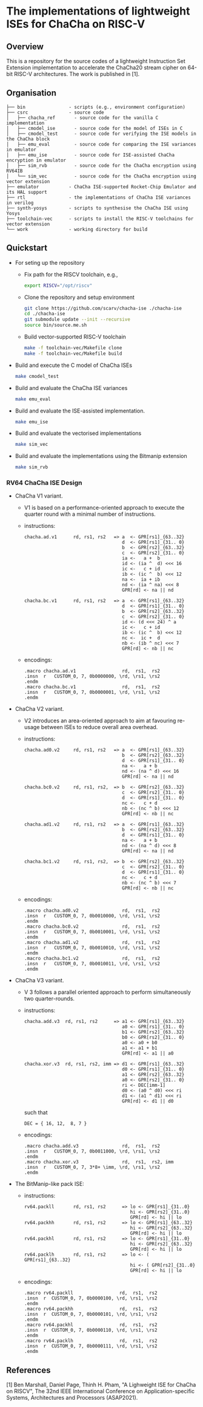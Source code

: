 # The implementations of lightweight ISEs for ChaCha on RISC-V 

<!--- -------------------------------------------------------------------- --->

## Overview

This is a repository for the source codes of a lightweight Instruction Set Extension implementation to accelerate the ChaCha20 stream cipher on 64-bit RISC-V architectures.
The work is published in [1].


<!--- -------------------------------------------------------------------- --->

## Organisation

```
├── bin                - scripts (e.g., environment configuration)
├── csrc               - source code
│   ├── chacha_ref       - source code for the vanilla C implementation
│   ├── cmodel_ise       - source code for the model of ISEs in C
│   ├── cmodel_test      - source code for verifying the ISE models in the ChaCha block
│   ├── emu_eval         - source code for comparing the ISE variances in emulator
│   ├── emu_ise          - source code for ISE-assisted ChaCha encryption in emulator
│   ├── sim_rvb          - source code for the ChaCha encryption using RV64IB
│   └── sim_vec          - source code for the ChaCha encryption using vector extension
├── emulator           - ChaCha ISE-supported Rocket-Chip Emulator and its HAL support
├── rtl                - the implementations of ChaCha ISE variances in verilog
├── synth-yosys        - scripts to synthesise the ChaCha ISE using Yosys
├── toolchain-vec      - scripts to install the RISC-V toolchains for vector extension
└── work               - working directory for build

```

<!--- -------------------------------------------------------------------- --->

## Quickstart

- For seting up the repository

  - Fix path for the RISCV toolchain, e.g., 
  
    ```sh
    export RISCV="/opt/riscv"
    ```
  
  - Clone the repository and setup environment
  
    ```sh
    git clone https://github.com/scarv/chacha-ise ./chacha-ise
    cd ./chacha-ise
    git submodule update --init --recursive
    source bin/source.me.sh
    ```
  
  - Build vector-supported RISC-V toolchain 

    ```sh
    make -f toolchain-vec/Makefile clone 
    make -f toolchain-vec/Makefile build
    ```
  
- Build and execute the C model of ChaCha ISEs

  ```sh
  make cmodel_test
  ```

- Build and evaluate the ChaCha ISE variances

  ```sh
  make emu_eval
  ```

- Build and evaluate the ISE-assisted implementation.

  ```sh
  make emu_ise
  ```

- Build and evaluate the vectorised implementations

  ```sh
  make sim_vec
  ```
- Build and evaluate the implementations using the Bitmanip extension 

  ```sh
  make sim_rvb
  ```

<!--- -------------------------------------------------------------------- --->

### RV64 ChaCha ISE Design

- ChaCha V1 variant.

  - V1 is based on a performance-oriented approach to execute the quarter round with a minimal number of instructions.
  - instructions:

    ```
    chacha.ad.v1      rd, rs1, rs2   => a  <- GPR[rs1]_{63..32}
                                        d  <- GPR[rs1]_{31.. 0}
                                        b  <- GPR[rs2]_{63..32}
                                        c  <- GPR[rs2]_{31.. 0}
                                        ia <-   a +  b
                                        id <- (ia ^  d) <<< 16
                                        ic <-   c + id
                                        ib <- (ic ^  b) <<< 12
                                        na <-  ia + ib
                                        nd <- (ia ^ na) <<< 8
                                        GPR[rd] <- na || nd

    chacha.bc.v1      rd, rs1, rs2   => a  <- GPR[rs1]_{63..32}
                                        d  <- GPR[rs1]_{31.. 0}
                                        b  <- GPR[rs2]_{63..32}
                                        c  <- GPR[rs2]_{31.. 0}
                                        id <- (d <<< 24) ^ a
                                        ic <-   c + id
                                        ib <- (ic ^  b) <<< 12
                                        nc <-  ic +  d
                                        nb <- (ib ^ nc) <<< 7
                                        GPR[rd] <- nb || nc
    ```

  - encodings:

    ```
    .macro chacha.ad.v1                 rd,  rs1,  rs2
    .insn  r   CUSTOM_0, 7, 0b0000000, \rd, \rs1, \rs2
    .endm
    .macro chacha.bc.v1                 rd,  rs1,  rs2
    .insn  r   CUSTOM_0, 7, 0b0000001, \rd, \rs1, \rs2
    .endm
    ```

- ChaCha V2 variant.

  - V2 introduces an area-oriented approach to aim at favouring re-usage between ISEs to reduce overall area overhead.
  - instructions:

    ```
    chacha.ad0.v2     rd, rs1, rs2   => a  <- GPR[rs1]_{63..32}
                                        b  <- GPR[rs2]_{63..32}
                                        d  <- GPR[rs1]_{31.. 0}
                                        na <-   a + b
                                        nd <- (na ^ d) <<< 16
                                        GPR[rd] <- na || nd

    chacha.bc0.v2     rd, rs1, rs2,  => b  <- GPR[rs2]_{63..32}
                                        c  <- GPR[rs2]_{31.. 0}
                                        d  <- GPR[rs1]_{31.. 0}
                                        nc <-   c + d
                                        nb <- (nc ^ b) <<< 12
                                        GPR[rd] <- nb || nc

    chacha.ad1.v2     rd, rs1, rs2   => a  <- GPR[rs1]_{63..32}
                                        b  <- GPR[rs2]_{63..32}
                                        d  <- GPR[rs1]_{31.. 0}
                                        na <-   a + b
                                        nd <- (na ^ d) <<< 8
                                        GPR[rd] <- na || nd

    chacha.bc1.v2     rd, rs1, rs2,  => b  <- GPR[rs2]_{63..32}
                                        c  <- GPR[rs2]_{31.. 0}
                                        d  <- GPR[rs1]_{31.. 0}
                                        nc <-   c + d
                                        nb <- (nc ^ b) <<< 7
                                        GPR[rd] <- nb || nc
    ```

  - encodings:

    ```
    .macro chacha.ad0.v2                rd,  rs1,  rs2
    .insn  r   CUSTOM_0, 7, 0b0010000, \rd, \rs1, \rs2
    .endm
    .macro chacha.bc0.v2                rd,  rs1,  rs2
    .insn  r   CUSTOM_0, 7, 0b0010001, \rd, \rs1, \rs2
    .endm
    .macro chacha.ad1.v2                rd,  rs1,  rs2
    .insn  r   CUSTOM_0, 7, 0b0010010, \rd, \rs1, \rs2
    .endm
    .macro chacha.bc1.v2                rd,  rs1,  rs2
    .insn  r   CUSTOM_0, 7, 0b0010011, \rd, \rs1, \rs2
    .endm
    ```

- ChaCha V3 variant.

  - V 3 follows a parallel oriented approach to perform simultaneously two quarter-rounds.
  - instructions:

    ```
    chacha.add.v3  rd, rs1, rs2      => a1 <- GPR[rs1]_{63..32}
                                        a0 <- GPR[rs1]_{31.. 0}
                                        b1 <- GPR[rs2]_{63..32}
                                        b0 <- GPR[rs2]_{31.. 0}
                                        a0 <- a0 + b0
                                        a1 <- a1 + b1
                                        GPR[rd] <- a1 || a0

    chacha.xor.v3  rd, rs1, rs2, imm => d1 <- GPR[rs1]_{63..32}
                                        d0 <- GPR[rs1]_{31.. 0}
                                        a1 <- GPR[rs2]_{63..32}
                                        a0 <- GPR[rs2]_{31.. 0}
                                        ri <- DEC[imm-1]
                                        d0 <- (a0 ^ d0) <<< ri
                                        d1 <- (a1 ^ d1) <<< ri
                                        GPR[rd] <- d1 || d0
    ```

    such that

    ```
    DEC = { 16, 12,  8, 7 }
    ```

  - encodings:

    ```
    .macro chacha.add.v3                rd,  rs1,  rs2
    .insn  r   CUSTOM_0, 7, 0b0011000, \rd, \rs1, \rs2
    .endm
    .macro chacha.xor.v3                rd,  rs1,  rs2, imm
    .insn  r   CUSTOM_0, 7, 3*8+ \imm, \rd, \rs1, \rs2
    .endm
    ```

- The BitManip-like pack ISE:

  - instructions:

    ```
    rv64.packll       rd, rs1, rs2      => lo <- GPR[rs1]_{31..0}
                                           hi <- GPR[rs2]_{31..0}
                                           GPR[rd] <- hi || lo
    rv64.packhh       rd, rs1, rs2      => lo <- GPR[rs1]_{63..32}
                                           hi <- GPR[rs2]_{63..32}
                                           GPR[rd] <- hi || lo
    rv64.packhl       rd, rs1, rs2      => lo <- GPR[rs1]_{31..0}
                                           hi <- GPR[rs2]_{63..32}
                                           GPR[rd] <- hi || lo
    rv64.packlh       rd, rs1, rs2      => lo <- ( GPR[rs1]_{63..32} 
                                           hi <- ( GPR[rs2]_{31..0}
                                           GPR[rd] <- hi || lo
    ```

  - encodings:

    ```
    .macro rv64.packll                 rd,  rs1,  rs2
    .insn  r  CUSTOM_0, 7, 0b0000100, \rd, \rs1, \rs2 
    .endm
    .macro rv64.packhh                 rd,  rs1,  rs2
    .insn  r  CUSTOM_0, 7, 0b0000101, \rd, \rs1, \rs2
    .endm
    .macro rv64.packhl                 rd,  rs1,  rs2
    .insn  r  CUSTOM_0, 7, 0b0000110, \rd, \rs1, \rs2
    .endm
    .macro rv64.packlh                 rd,  rs1,  rs2
    .insn  r  CUSTOM_0, 7, 0b0000111, \rd, \rs1, \rs2
    .endm
    ```

<!--- -------------------------------------------------------------------- --->

## References

[1] Ben Marshall, Daniel Page, Thinh H. Pham, "A Lighweight ISE for ChaCha on RISCV", The 32nd IEEE International Conference on Application-specific Systems, Architectures and Processors (ASAP2021).
<!--- -------------------------------------------------------------------- --->
   
